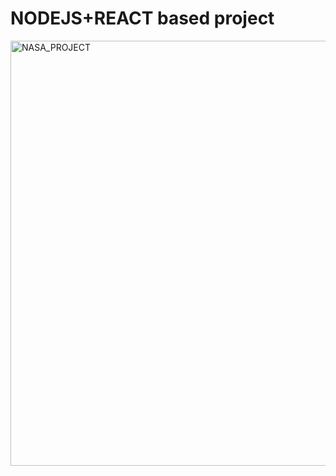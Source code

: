 # NODEJS+REACT based project
<img width="1366" height="680" alt="NASA_PROJECT" src="https://github.com/user-attachments/assets/502ffc28-940b-47ff-8485-22157d1b9bc7" />
